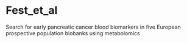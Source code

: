 # Fest_et_al
Search for early pancreatic cancer blood biomarkers in five European prospective population biobanks using metabolomics 
